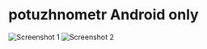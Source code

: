 # potuzhnometr Android only

![Screenshot 1](https://github.com/user-attachments/assets/a0bd2edf-6a7a-45b2-b9d8-a849183870c9)
![Screenshot 2](https://github.com/user-attachments/assets/45de9a9a-134f-4b9f-a113-0feeeb1ab7e3)
